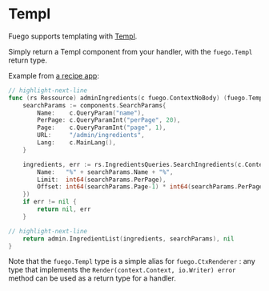# Templ

Fuego supports templating with [Templ](https://github.com/a-h/templ).

Simply return a Templ component from your handler, with the `fuego.Templ` return type.

Example from [a recipe app](https://github.com/go-fuego/fuego/tree/main/examples/simple-crud):

```go
// highlight-next-line
func (rs Ressource) adminIngredients(c fuego.ContextNoBody) (fuego.Templ, error) {
	searchParams := components.SearchParams{
		Name:    c.QueryParam("name"),
		PerPage: c.QueryParamInt("perPage", 20),
		Page:    c.QueryParamInt("page", 1),
		URL:     "/admin/ingredients",
		Lang:    c.MainLang(),
	}

	ingredients, err := rs.IngredientsQueries.SearchIngredients(c.Context(), store.SearchIngredientsParams{
		Name:   "%" + searchParams.Name + "%",
		Limit:  int64(searchParams.PerPage),
		Offset: int64(searchParams.Page-1) * int64(searchParams.PerPage),
	})
	if err != nil {
		return nil, err
	}

// highlight-next-line
	return admin.IngredientList(ingredients, searchParams), nil
}
```

Note that the `fuego.Templ` type is a simple alias for `fuego.CtxRenderer` : any type that implements the `Render(context.Context, io.Writer) error` method can be used as a return type for a handler.
